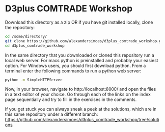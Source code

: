# D3plus COMTRADE Workshop

Download this directory as a zip OR if you have git installed locally, clone the repository:

```bash
cd /some/directory/
git clone https://github.com/alexandersimoes/d3plus_comtrade_workshop.git d3plus_comtrade_workshop
cd d3plus_comtrade_workshop
```

In the same directory that you downloaded or cloned this repository run a local web server. For macs python is preinstalled and probably your easiest option. For Windows users, you should first download python. From a terminal enter the following commands to run a python web server:

```bash
python -m SimpleHTTPServer
```

Now, in your browser, navigate to http://localhost:8000/ and open the files in a text editor of your choice. Go through each of the links on the index page sequentially and try to fill in the exercises in the comments.

If you get stuck you can always sneak a peek at the solutions, which are in this same repository under a different branch: https://github.com/alexandersimoes/d3plus_comtrade_workshop/tree/solutions